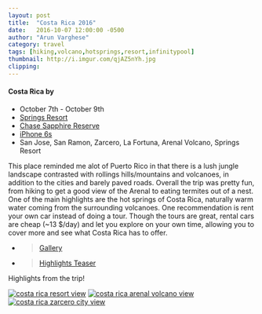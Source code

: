 ```yaml
---
layout: post
title:  "Costa Rica 2016"
date:   2016-10-07 12:00:00 -0500
author: "Arun Varghese"
category: travel
tags: [hiking,volcano,hotsprings,resort,infinitypool]
thumbnail: http://i.imgur.com/qjAZ5nYh.jpg
clipping: 
---
```


#### Costa Rica by <i class="fa fa-fw fa-plane"></i> 
+ <i class="fa fa-fw fa-calendar"></i> October 7th - October 9th
+ <i class="fa fa-fw fa-bed"></i> [Springs Resort](http://www.thespringscostarica.com/the-springs-room-descriptions.php?gclid=CjwKEAjw-Oy_BRDg4Iqok57a4kcSJADsuDK1zolwJNUo20C6PGf3875YJGAddXqgoD1RHCusf5D6jhoCjU_w_wcB)
+ <i class="fa fa-fw fa-credit-card"></i> [Chase Sapphire Reserve](https://www.chase.com/card-benefits/sapphirereserve/rewards)
+ <i class="fa fa-fw fa-camera"></i> [iPhone 6s](http://www.apple.com/shop/buy-iphone/iphone6s)
+ <i class="fa fa-fw fa-map-marker"></i> San Jose, San Ramon, Zarcero, La Fortuna, Arenal Volcano, Springs Resort

This place reminded me alot of Puerto Rico in that there is a lush jungle landscape contrasted with rollings hills/mountains and volcanoes, in addition to the cities and barely paved roads. Overall the trip was pretty fun, from hiking to get a good view of the Arenal to eating termites out of a nest. One of the main highlights are the hot springs of Costa Rica, naturally warm water coming from the surrounding volcanoes. One recommendation is rent your own car instead of doing a tour. Though the tours are great, rental cars are cheap (~13 $/day) and let you explore on your own time, allowing you to cover more and see what Costa Rica has to offer.

+ > [Gallery](http://imgur.com/a/Mv4CT)
+ > [Highlights Teaser](https://www.instagram.com/p/BLWphDiFic9/?taken-by=var_arun)  

Highlights from the trip!

<div class="img-container">
	<a target="_blank" href="http://i.imgur.com/qjAZ5nY.jpg"><img class="img-travel" src="http://i.imgur.com/qjAZ5nYh.jpg" alt
	="costa rica resort view"/></a>
	<a target="_blank" href="http://i.imgur.com/bJxL8sB.jpg"><img class="img-travel" src="http://i.imgur.com/bJxL8sBh.jpg" alt
	="costa rica arenal volcano view"/></a>
	<a target="_blank" href="http://i.imgur.com/bjU3Wk9.jpg"><img class="img-travel" src="http://i.imgur.com/bjU3Wk9h.jpg" alt
	="costa rica zarcero city view"/></a>
</div>





